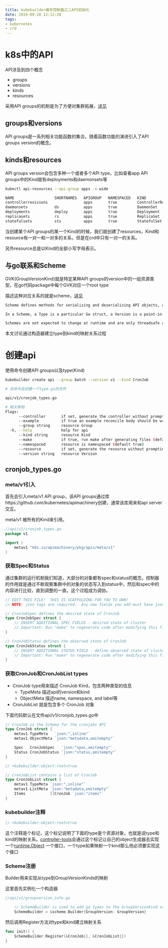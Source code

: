 ```yaml
---
title: kubebuilder编写控制器之二API初始化
date: 2019-09-28 12:12:28
tags:
- kubernetes
- crd
---
```


# k8s中的API

API涉及到四个概念

- groups
- versions
- kinds
- resources

采用API groups的机制是为了方便对集群拓展，[详见](https://kubernetes.io/docs/reference/using-api/#api-versioning)

<!--more-->

## groups和versions

API groups是一系列相关功能函数的集合。随着函数功能的演进引入了API groups version的概念。


## kinds和resources

API groups version会包含多种一个或者多个API type，比如查看app API groups中的Kind就有deployments和daemonsets等

```bash
kubectl api-resources --api-group apps -o wide

NAME                  SHORTNAMES   APIGROUP   NAMESPACED   KIND                 VERBS
controllerrevisions                apps       true         ControllerRevision   [create delete deletecollection get list patch update watch]
daemonsets            ds           apps       true         DaemonSet            [create delete deletecollection get list patch update watch]
deployments           deploy       apps       true         Deployment           [create delete deletecollection get list patch update watch]
replicasets           rs           apps       true         ReplicaSet           [create delete deletecollection get list patch update watch]
statefulsets          sts          apps       true         StatefulSet    
```

当创建某个API groups的某一个Kind的时候，我们就创建了resources，Kind和resource有一对一和一对多的关系，但是在crd中只有一对一的关系。

另外resource总是以Kind的全部小写字母表示。

## 与go联系和Scheme

GVK(GroupVersionKind)就是特定某种API groups的version中的一组资源类型，在go代码package中每个GVK对应一个root type

描述这种对应关系的就是scheme，[详见](https://godoc.org/k8s.io/apimachinery/pkg/runtime#Scheme)

```bash
Scheme defines methods for serializing and deserializing API objects, a type registry for converting group, version, and kind information to and from Go schemas, and mappings between Go schemas of different versions. A scheme is the foundation for a versioned API and versioned configuration over time.

In a Scheme, a Type is a particular Go struct, a Version is a point-in-time identifier for a particular representation of that Type (typically backwards compatible), a Kind is the unique name for that Type within the Version, and a Group identifies a set of Versions, Kinds, and Types that evolve over time. An Unversioned Type is one that is not yet formally bound to a type and is promised to be backwards compatible (effectively a "v1" of a Type that does not expect to break in the future).

Schemes are not expected to change at runtime and are only threadsafe after registration is complete.
```

本文讨论通过构造器建立type到kind的映射关系过程

# 创建api

使用命令创建API groups以及type(Kind)

```bash
kubebuilder create api --group batch --version v1 --kind CronJob

# 该命令会创建一个type.go的文件

api/v1/cronjob_types.go

# 相关帮助
Flags:
      --controller       if set, generate the controller without prompting the user (default true)
      --example          if true an example reconcile body should be written while scaffolding a resource. (default true)
      --group string     resource Group
  -h, --help             help for api
      --kind string      resource Kind
      --make             if true, run make after generating files (default true)
      --namespaced       resource is namespaced (default true)
      --resource         if set, generate the resource without prompting the user (default true)
      --version string   resource Version
```

## cronjob_types.go

### meta/v1引入

首先会引入meta/v1 API group，该API groups通过库https://github.com/kubernetes/apimachinery创建，通常该库用来和api server交互。

meta/v1 被所有的Kind来引用。

```go
//api/v1/cronjob_types.go
package v1

import (
	metav1 "k8s.io/apimachinery/pkg/apis/meta/v1"
)
```

### 获取Spec和Status 

通过集群的运行机制我们知道，大部分的对象都有spec和status的概念。控制器的作用就是通过不断观察集群中的对象的状态写入到status中，然后和spec中的内容进行比较，直到调整的一直。这个过程成为调协。

```go
// EDIT THIS FILE!  THIS IS SCAFFOLDING FOR YOU TO OWN!
// NOTE: json tags are required.  Any new fields you add must have json tags for the fields to be serialized.

// CronJobSpec defines the desired state of CronJob
type CronJobSpec struct {
	// INSERT ADDITIONAL SPEC FIELDS - desired state of cluster
	// Important: Run "make" to regenerate code after modifying this file
}

// CronJobStatus defines the observed state of CronJob
type CronJobStatus struct {
	// INSERT ADDITIONAL STATUS FIELD - define observed state of cluster
	// Important: Run "make" to regenerate code after modifying this file
}
```

### 获取CronJob和CronJobList types

- CronJob type用来描述 CronJob Kind，包含两种类型的信息
	- TypeMeta 描述api的version和kind
	- ObjectMeta 描述name, namespace, and label等
- CronJobList 就是包含多个 CronJob 对象

下面代码默认在文件api/v1/cronjob_types.go中

```go
// CronJob is the Schema for the cronjobs API
type CronJob struct {
	metav1.TypeMeta   `json:",inline"`
	metav1.ObjectMeta `json:"metadata,omitempty"`

	Spec   CronJobSpec   `json:"spec,omitempty"`
	Status CronJobStatus `json:"status,omitempty"`
}

// +kubebuilder:object:root=true

// CronJobList contains a list of CronJob
type CronJobList struct {
	metav1.TypeMeta `json:",inline"`
	metav1.ListMeta `json:"metadata,omitempty"`
	Items           []CronJob `json:"items"`
}
```

### kubebuilder注释

```go
// +kubebuilder:object:root=true
```
这个注释是个标记，这个标记说明了下面的type是个资源对象，也就是说type和kind的映射关系。[controller-tools](https://github.com/kubernetes-sigs/controller-tools)会通过这个标记让自己的object生成器去实现一个[runtime.Object](https://godoc.org/k8s.io/apimachinery/pkg/runtime#Object) 一个接口，一个type如果映射一个kind那么他必须要实现这个接口

### Scheme注册

Builder用来实现从type到GroupVersionKinds的映射

这里首先实例化一个构造器

```go
//api/v1/groupversion_info.go

	// SchemeBuilder is used to add go types to the GroupVersionKind scheme
	SchemeBuilder = &scheme.Builder{GroupVersion: GroupVersion}
```

然后调用Register方法对type和kind建立映射关系

```go
func init() {
	SchemeBuilder.Register(&CronJob{}, &CronJobList{})
}
```